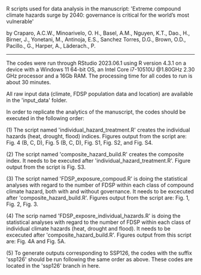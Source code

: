 R scripts used for data analysis in the manuscript: 'Extreme compound climate hazards surge by 2040: governance is critical for the world’s most vulnerable'

by Craparo, A.C.W., Minoarivelo, O. H., Basel, A.M., Nguyen, K.T., Dao., H., Birner, J., Yonetani, M., Antinoja, E.S., Sanchez Torres, D.G., Brown, O.D., Pacillo., G., Harper, A., Läderach., P.

--------------------------------------------------------
The codes were run through RStudio 2023.06.1 using R version 4.3.1 on a device with a Windows 11 64-bit OS, an Intel Core i7-10510U @1.80GHz 2.30 GHz processor and a 16Gb RAM.
The processing time for all codes to run is about 30 minutes.

All raw input data (climate, FDSP population data and location) are available in the 'input_data' folder.

In order to replicate the analytics of the manuscript, the codes should be executed in the following order:

(1) The script named 'individual_hazard_treatment.R' creates the individual hazards (heat, drought, flood) indices. Figures output from the script are: Fig. 4 (B, C, D), Fig. 5 (B, C, D), Fig. S1, Fig. S2, and Fig. S4.

(2) The script named 'composite_hazard_build.R' creates the composite index. It needs to be executed after 'individual_hazard_treatment.R'. Figure output from the script is Fig. S3.

(3) The script named 'FDSP_exposure_compoud.R' is doing the statistical analyses with regard to the number of FDSP within each class of compound climate hazard, both with and without governance. It needs to be excecuted after 'composite_hazard_build.R'. Figures output from the script are: Fig. 1, Fig. 2, Fig. 3.

(4) The scrip named 'FDSP_exposre_individual_hazards.R' is doing the statistical analyses with regard to the number of FDSP within each class of individual climate hazards (heat, drought and flood). It needs to be excecuted after 'composite_hazard_build.R'. Figures output from this script are: Fig. 4A and Fig. 5A.

(5) To generate outputs corresponding to SSP126, the codes with the suffix 'ssp126' should be run following the same order as above. These codes are located in the 'ssp126' branch in here.
